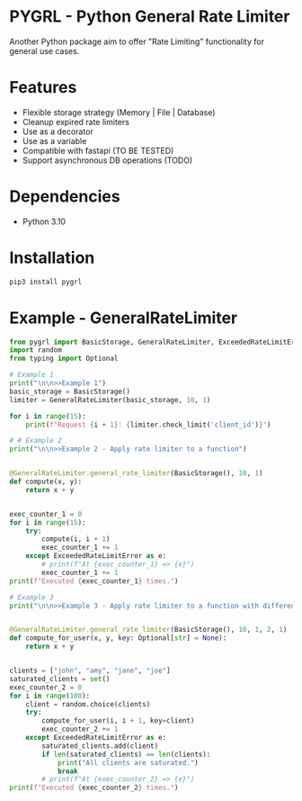 # PYGRL - Python General Rate Limiter
Another Python package aim to offer "Rate Limiting" functionality for general use cases.

# Features
- Flexible storage strategy (Memory | File | Database)
- Cleanup expired rate limiters
- Use as a decorator
- Use as a variable
- Compatible with fastapi (TO BE TESTED)
- Support asynchronous DB operations (TODO)

# Dependencies
- Python 3.10

# Installation
```bash
pip3 install pygrl
```

# Example - GeneralRateLimiter

```python
from pygrl import BasicStorage, GeneralRateLimiter, ExceededRateLimitError
import random
from typing import Optional

# Example 1
print("\n\n>>Example 1")
basic_storage = BasicStorage()
limiter = GeneralRateLimiter(basic_storage, 10, 1)

for i in range(15):
    print(f"Request {i + 1}: {limiter.check_limit('client_id')}")

# # Example 2
print("\n\n>>Example 2 - Apply rate limiter to a function")


@GeneralRateLimiter.general_rate_limiter(BasicStorage(), 10, 1)
def compute(x, y):
    return x + y


exec_counter_1 = 0
for i in range(15):
    try:
        compute(i, i + 1)
        exec_counter_1 += 1
    except ExceededRateLimitError as e:
        # print(f"At {exec_counter_1} => {e}")
        exec_counter_1 += 1
print(f"Executed {exec_counter_1} times.")

# Example 3
print("\n\n>>Example 3 - Apply rate limiter to a function with different keys")


@GeneralRateLimiter.general_rate_limiter(BasicStorage(), 10, 1, 2, 1)
def compute_for_user(x, y, key: Optional[str] = None):
    return x + y


clients = ["john", "amy", "jane", "joe"]
saturated_clients = set()
exec_counter_2 = 0
for i in range(100):
    client = random.choice(clients)
    try:
        compute_for_user(i, i + 1, key=client)
        exec_counter_2 += 1
    except ExceededRateLimitError as e:
        saturated_clients.add(client)
        if len(saturated_clients) == len(clients):
            print("All clients are saturated.")
            break
        # print(f"At {exec_counter_2} => {e}")
print(f"Executed {exec_counter_2} times.")
```